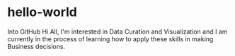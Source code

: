 # hello-world
Into GitHub
Hi All,
I'm interested in Data Curation and Visualization and I am currently in the process of learning how to apply these skills in making Business decisions.

